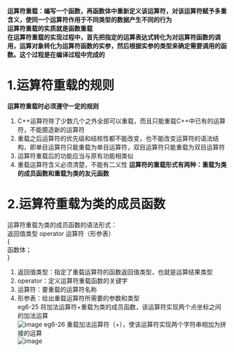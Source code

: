 **运算符重载：编写一个函数，再函数体中重新定义该运算符，对该运算符赋予多重含义，使同一个运算符作用于不同类型的数据产生不同的行为**  
**运算符重载的实质就是函数重载**  
**在运算符重载的实现过程中，首先把指定的运算表达式转化为对运算符函数的调用，运算对象转化为运算符函数的实参，然后根据实参的类型来确定需要调用的函数。这个过程是在编译过程中完成的**  
# 1.运算符重载的规则
**运算符重载时必须遵守一定的规则**  
1. C++运算符除了少数几个之外全部可以重载，而且只能重载C++中已有的运算符，不能臆造新的运算符
2. 重载之后运算符的优先级和结核性都不能改变，也不能改变运算符的语法结构，即单目运算符只能重载为单目运算符，双目运算符只能重载为双目运算符
3. 运算符重载后的功能应当与原有功能相类似
4. 重载运算符含义必须清楚，不能有二义性
**运算符的重载形式有两种：重载为类的成员函数和重载为类的友元函数**  
# 2.运算符重载为类的成员函数
运算符重载为类的成员函数的语法形式：  
返回值类型 operator 运算符（形参表）  
{  
函数体；  
}  
1. 返回值类型：指定了重载运算符的函数返回值类型，也就是运算结果类型
2. operator：定义运算符重载函数的关键字
3. 运算符：要重载的运算符名称
4. 形参表：给出重载运算符所需要的参数和类型  
eg6-25 将加法运算符+重载为类的成员函数，该运算符实现两个点坐标之间的加法运算  
![image](https://user-images.githubusercontent.com/77609544/113719173-ebc0e600-971f-11eb-997a-181cc3d69967.png)
eg6-26 重载加法运算符（+），使该运算符实现两个字符串相加为拼接的运算  
![image](https://user-images.githubusercontent.com/77609544/113721023-bfa66480-9721-11eb-884e-fe24416e5903.png)
